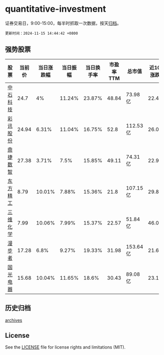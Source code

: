 # quantitative-investment

证券交易日，9:00-15:00，每半时抓取一次数据，按天[归档](archives)。

`更新时间：2024-11-15 14:44:42 +0800`

## 强势股票

|股票|当前价|当日涨跌幅|当日振幅|当日换手率|市盈率TTM|总市值|近10日涨跌幅|
|----|----|----|----|----|----|----|----|
|[中石科技](https://xueqiu.com/S/SZ300684)|24.7|4%|11.24%|23.87%|48.84|73.98亿|22.4%|
|[彩讯股份](https://xueqiu.com/S/SZ300634)|24.94|6.31%|11.04%|16.75%|52.8|112.53亿|26.02%|
|[鼎捷数智](https://xueqiu.com/S/SZ300378)|27.38|3.71%|7.5%|15.85%|49.11|74.31亿|22.95%|
|[东方精工](https://xueqiu.com/S/SZ002611)|8.79|10.01%|7.88%|15.36%|21.8|107.15亿|29.84%|
|[三维化学](https://xueqiu.com/S/SZ002469)|7.99|10.06%|7.99%|15.37%|22.57|51.84亿|46.07%|
|[漫步者](https://xueqiu.com/S/SZ002351)|17.28|6.8%|9.27%|19.33%|31.98|153.64亿|21.69%|
|[国光电器](https://xueqiu.com/S/SZ002045)|15.68|10.04%|11.65%|18.6%|30.43|89.08亿|23.17%|

## 历史归档

[archives](archives)

## License

See the [LICENSE](LICENSE) file for license rights and limitations (MIT).